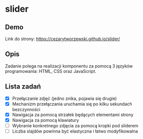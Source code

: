 # slider

## Demo

Link do strony: https://cezarytworzewski.github.io/slider/

## Opis

Zadanie polega na realizacji komponentu za pomocą 3 języków
programowania: HTML, CSS oraz JavaScript.

## Lista zadań

* [x] Przełączanie zdjęć (jedno znika, pojawia się drugie)
* [x] Mechanizm przełączania uruchamia się po kilku sekundach bezczynności
* [x] Nawigacja za pomocą strzałek będących elementami strony
* [x] Nawigacja za pomocą klawiatury
* [ ] Wybranie konkretnego zdjęcia za pomocą kropki pod sliderem
* [ ] Liczba slajdów powinna być elastyczna i łatwo modyfikowalna
